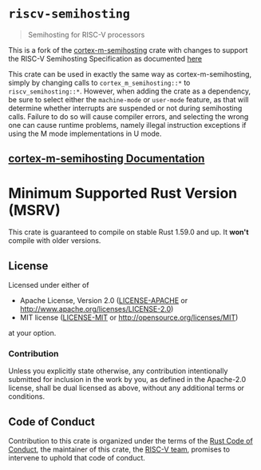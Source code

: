 # `riscv-semihosting`

> Semihosting for RISC-V processors

This is a fork of the
[cortex-m-semihosting](https://docs.rs/cortex-m-semihosting) crate with changes
to support the RISC-V Semihosting Specification as documented
[here](https://github.com/riscv/riscv-semihosting-spec/blob/main/riscv-semihosting-spec.adoc)

This crate can be used in exactly the same way as cortex-m-semihosting, simply
by changing calls to `cortex_m_semihosting::*` to `riscv_semihosting::*`.
However, when adding the crate as a dependency, be sure to select either the
`machine-mode` or `user-mode` feature, as that will determine whether interrupts
are suspended or not during semihosting calls. Failure to do so will cause
compiler errors, and selecting the wrong one can cause runtime problems, namely
illegal instruction exceptions if using the M mode implementations in U mode.

## [cortex-m-semihosting Documentation](https://docs.rs/cortex-m-semihosting)

# Minimum Supported Rust Version (MSRV)

This crate is guaranteed to compile on stable Rust 1.59.0 and up. It **won't**
compile with older versions.

## License

Licensed under either of

- Apache License, Version 2.0 ([LICENSE-APACHE](../LICENSE-APACHE) or
  http://www.apache.org/licenses/LICENSE-2.0)
- MIT license ([LICENSE-MIT](../LICENSE-MIT) or http://opensource.org/licenses/MIT)

at your option.

### Contribution

Unless you explicitly state otherwise, any contribution intentionally submitted
for inclusion in the work by you, as defined in the Apache-2.0 license, shall be
dual licensed as above, without any additional terms or conditions.

## Code of Conduct

Contribution to this crate is organized under the terms of the [Rust Code of
Conduct][CoC], the maintainer of this crate, the [RISC-V team][team], promises
to intervene to uphold that code of conduct.

[CoC]: ../CODE_OF_CONDUCT.md
[team]: https://github.com/rust-embedded/wg#the-risc-v-team
